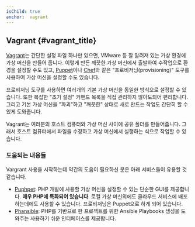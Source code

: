 ```yaml
---
isChild: true
anchor:  vagrant
---
```


## Vagrant {#vagrant_title}

[Vagrant]는 간단한 설정 파일 하나만 있으면, VMware 등 잘 알려져 있는 가상 환경에 가상 머신을 만들어 줍니다. 이렇게
만든 깨끗한 가상 머신에서 출발하여 수작업으로 환경을 설정할 수도 있고, [Puppet][puppet]이나 [Chef][chef]와 같은
"프로비저닝(provisioning)" 도구를 사용하여 가상 머신을 설정할 수도 있습니다.

프로비저닝 도구를 사용하면 여러개의 기본 가상 머신을 동일한 방식으로 설정할 수 있습니다. 또한 복잡한 "초기 설정"
커맨드 목록을 직접 관리하지 않아도되어 편리합니다. 그리고 기본 가상 머신을 "파괴"하고 "깨끗한" 상태로 새로 만드는
작업도 간단히 할 수 있게 도와줍니다.

Vagrant는 여러분의 호스트 컴퓨터와 가상 머신 사이에 공유 폴더를 만들어줍니다. 그래서 호스트 컴퓨터에서 파일을 수정하고
가상 머신에서 실행하는 식으로 작업할 수 있습니다.

### 도움되는 내용들

Vargrant 사용을 시작하는데 약간의 도움이 필요하신 분은 아래 서비스들이 유용할 것 같습니다.

- [Puphpet][Puphpet]: PHP 개발에 사용할 가상 머신을 설정할 수 있는 단순한 GUI를 제공합니다. **매우 PHP에 특화되어
있습니다**. 로컬 가상 머신외에도 클라우드 서비스에 배포하는데에도 사용할 수 있습니다. 프로비저닝은 Puppet으로 하게
되어 있습니다.
- [Phansible][Phansible]: PHP를 기반으로 한 프로젝트를 위한 Ansible Playbooks 생성을 도와주는 사용하기 쉬운
인터페이스를 제공합니다.


[Vagrant]: https://www.vagrantup.com/
[Puppet]: https://puppet.com/
[Chef]: https://www.chef.io/
[Puphpet]: https://github.com/puphpet/puphpet
[Phansible]: http://phansible.com/
